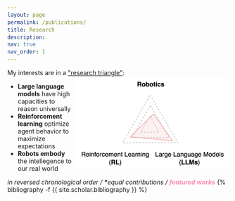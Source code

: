 ```yaml
---
layout: page
permalink: /publications/
title: Research
description: 
nav: true
nav_order: 1
---
```

<!-- _pages/publications.md -->

My interests are in a <ins>"research triangle"</ins>:
<img style="float:right;" src="/assets/img/research_triangle.png" width="350" height="auto">

- **Large language models** have high capacities to reason universally
- **Reinforcement learning** optimize agent behavior to maximize expectations
- **Robots embody** the intellegence to our real world


<div class="publications">
<em>in reversed chronological order / <b>*</b>equal contributions / <b><font color="#FC8EAC">featured works</font></b></em>
{% bibliography -f {{ site.scholar.bibliography }} %}

</div>
